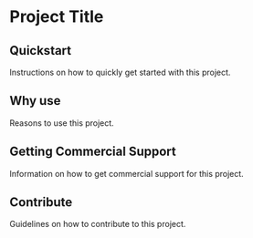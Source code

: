 # Project Title

## Quickstart

Instructions on how to quickly get started with this project.

## Why use

Reasons to use this project.

## Getting Commercial Support

Information on how to get commercial support for this project.

## Contribute

Guidelines on how to contribute to this project.